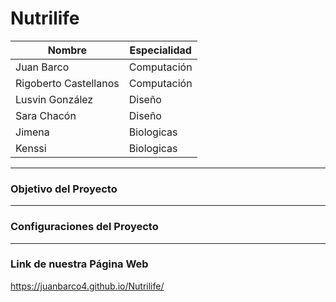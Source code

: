 # Nutrilife

|  Nombre | Especialidad   |
| ------------ | ------------ |
|  Juan Barco |  Computación |
|  Rigoberto Castellanos | Computación  |
| Lusvin González  |  Diseño |
| Sara Chacón  | Diseño  |
| Jimena  | Biologicas  |
| Kenssi  | Biologicas  |
------------
### Objetivo del Proyecto

------------
### Configuraciones del Proyecto

------------
### Link de nuestra Página Web
https://juanbarco4.github.io/Nutrilife/
